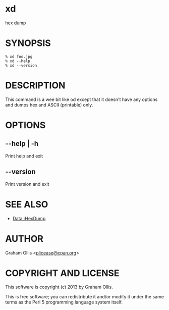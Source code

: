 # xd

hex dump

# SYNOPSIS

    % xd foo.jpg
    % xd --help
    % xd --version

# DESCRIPTION

This command is a wee bit like od except that it doesn't have any options and dumps hex and ASCII (printable)
only.

# OPTIONS

## --help | -h

Print help and exit

## --version

Print version and exit

# SEE ALSO

- [Data::HexDump](https://metacpan.org/pod/Data::HexDump)

# AUTHOR

Graham Ollis &lt;plicease@cpan.org>

# COPYRIGHT AND LICENSE

This software is copyright (c) 2013 by Graham Ollis.

This is free software; you can redistribute it and/or modify it under
the same terms as the Perl 5 programming language system itself.
